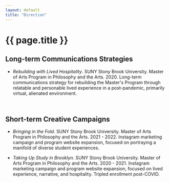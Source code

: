 ```yaml
---
layout: default
title: "Direction"
---
```


# {{ page.title }}

## Long-term Communications Strategies

* *Rebuilding with Lived Hospitality*. SUNY Stony Brook University. Master of Arts Program in Philosophy and the Arts. 2020. Long-term communications strategy for rebuilding the Master's Program through relatable and personable lived experience in a post-pandemic, primarily virtual, alienated environment.

<br>


## Short-term Creative Campaigns

* *Bringing in the Fold*. SUNY Stony Brook University. Master of Arts Program in Philosophy and the Arts. 2021 - 2022. Instagram marketing campaign and program website expansion, focused on  portraying a manifold of diverse student experiences.

* *Taking Up Study in Brooklyn*. SUNY Stony Brook University. Master of Arts Program in Philosophy and the Arts. 2020 - 2021. Instagram marketing campaign and program website expansion, focused on lived experience, narrative, and hospitality. Tripled enrollment post-COVID.
